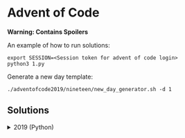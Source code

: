 Advent of Code
==============

**Warning: Contains Spoilers**

An example of how to run solutions:

~~~ 
export SESSION=<Session token for advent of code login>
python3 1.py
~~~ 

Generate a new day template:

~~~
./adventofcode2019/nineteen/new_day_generator.sh -d 1
~~~

Solutions
---------

<details><summary>2019 (Python)</summary>

*   **Day 1** - The Tyranny of the Rocket Equation :           *([code][19d1c])*
*   **Day 2** - 1202 Program Alarm :                           *([code][19d2c])*
*   **Day 3** - Crossed Wires :                                *([code][19d3c])*
*   **Day 4** - Secure Container :                             *([code][19d4c])*
*   **Day 5** - Sunny with a Chance of Asteroids :             *([code][19d5c])*
*   **Day 6** - Universal Orbit Map :                          *([code][19d6c])*
*   **Day 7** - Amplification Circuit :                        *([code][19d7c])*
*   **Day 8** - Space Image Format :                           *([code][19d8c])*
*   **Day 9** - Sensor Boost :                                 *([code][19d9c])*
*   **Day 10** - Monitoring Station :                          *([code][19d10c])*
*   **Day 11** - Space Police :                                *([code][19d11c])*
*   **Day 12** - The N-Body Problem  :                         *([code][19d12c])*
*   **Day 13** - Care Package  :                               *([code][19d13c])*
*   **Day 14** - Space Stoichiometry  :                        *([code][19d14c])*
*   **Day 15** - Oxygen System  :                              *([code][19d15c])*
*   **Day 16** - Flawed Frequency Transmission  :              *([code][19d16c])*
*   **Day 17** - Set and Forget  :                             *([code][19d17c])*
*   **Day 18** - Many-Worlds Interpretation  :                 *([code][19d18c])*
*   **Day 19** - Tractor Beam  :                               *([code][19d19c])*
*   **Day 20** - Donut Maze  :                                 *([code][19d20c])*
*   **Day 21** - Springdroid Adventure  :                      *([code][19d21c])*
*   **Day 22** - Slam Shuffle  :                               *([code][19d22c])*
*   **Day 23** - Category Six  :                               *([code][19d23c])*

[19d1c]: 2019/1/1.py
[19d2c]: 2019/2/2.py
[19d3c]: 2019/3/3.py
[19d4c]: 2019/4/4.py
[19d5c]: 2019/5/5.py
[19d6c]: 2019/6/6.py
[19d7c]: 2019/7/7.py
[19d8c]: 2019/8/8.py
[19d9c]: 2019/9/9.py
[19d10c]: 2019/10/10.py
[19d11c]: 2019/11/11.py
[19d12c]: 2019/12/12.py
[19d13c]: 2019/13/13.py
[19d14c]: 2019/14/14.py
[19d15c]: 2019/15/15.py
[19d16c]: 2019/16/16.py
[19d17c]: 2019/17/17.py
[19d18c]: 2019/18/18.py
[19d19c]: 2019/19/19.py
[19d20c]: 2019/20/20.py
[19d21c]: 2019/21/21.py
[19d22c]: 2019/22/22.py
[19d23c]: 2019/23/23.py

</details>
